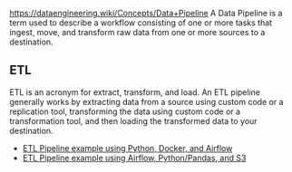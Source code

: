 https://dataengineering.wiki/Concepts/Data+Pipeline
A Data Pipeline is a term used to describe a workflow consisting of one or more tasks that ingest, move, and transform raw data from one or more sources to a destination.

## ETL
ETL is an acronym for extract, transform, and load. An ETL pipeline generally works by extracting data from a source using custom code or a replication tool, transforming the data using custom code or a transformation tool, and then loading the transformed data to your destination.

- [ETL Pipeline example using Python, Docker, and Airflow](https://github.com/sidharth1805/Spotify_etl)
- [ETL Pipeline example using Airflow, Python/Pandas, and S3](https://github.com/andrem8/surf_dash)
